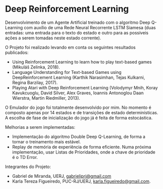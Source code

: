 # Deep Reinforcement Learning
Desenvolvimento de um Agente Artificial treinado com o algoritmo Deep Q-Learning com auxílio de uma Rede Neural Recorrente LSTM Siamesa
(duas entradas: uma entrada para o texto do estado e outro para as possíveis ações a serem tomadas neste estado corrente).

O Projeto foi realizado levando em conta os seguintes resultados publicados:
* Using Reinforcement Learning to learn how to play text-based games (Mikuláš Zelinka, 2018).
* Language Understanding for Text-based Games using DeepReinforcement Learning (Karthik Narasimhan, Tejas Kulkarni, Regina    Barzilay, 
  2017).
* Playing Atari with Deep Reinforcement Learning (Volodymyr Mnih, Koray Kavukcuoglu, David Silver, Alex Graves, Ioannis Antonoglou Daan Wierstra, Martin Riedmiller, 2013).
  
O Emulador do jogo foi totalmente desenvolvido por mim. No momento é composto apenas por 14 estados e de transições de estado
determinísticas. 
A escolha de fase de inicialização do jogo já é feita de forma estocástica.



Melhorias a serem implementadas:
* Implementação do algoritmo Double Deep Q-Learning, de forma a tornar o treinamento mais estável.
* Replay de memória de experiência de forma eficiente. Numa próxima implementação, usar Listas de Prioridades, onde a chave de
  prioridade é o TD Error.
  
  
 
 Integrantes do Projeto:
 * Gabriel de Miranda, UERJ, gabrieliprj@gmail.com 
 * Karla Tereza Figueiredo, PUC-RJ/UERJ, karla.figueiredo@gmail.com.





